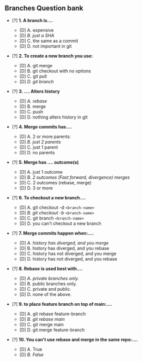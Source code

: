 ## **Branches Question bank**

- [?] **1. A branch is....**

  - [D] A. expensive
  - [D] _B. just a SHA_
  - [D] C. the same as a commit
  - [D] D. not important in git

- [?] **2. To create a new branch you use:**

  - [D] A. git merge
  - [D] B. git checkout with no options
  - [D] C. git pull
  - [D] _D. git branch_

- [?] **3. .... Alters history**

  - [D] _A. rebase_
  - [D] B. merge
  - [D] C. push
  - [D] D. nothing alters history in git

- [?] **4. Merge commits has....**

  - [D] A. 2 or more parents:
  - [D] _B. just 2 parents_
  - [D] C. just 1 parent
  - [D] D. no parents

- [?] **5. Merge has .... outcome(s)**

  - [D] A. just 1 outcome
  - [D] _B. 2 outcomes (Fast forward, divergence) merges_
  - [D] C. 2 outcomes (rebase, merge)
  - [D] D. 3 or more

- [?] **6. To checkout a new branch....**

  - [D] A. git checkout -d `<branch-name>`
  - [D] _B. git checkout -b `<branch-name>`_
  - [D] C. git branch `<branch-name>`
  - [D] D. you can't checkout a new branch

- [?] **7. Merge commits happen when:....**

  - [D] _A. history has diverged, and you merge_
  - [D] B. history has diverged, and you rebase
  - [D] C. history has not diverged, and you merge
  - [D] D. history has not diverged, and you rebase

- [?] **8. Rebase is used best with....**

  - [D] _A. private branches only._
  - [D] B. public branches only.
  - [D] C. private and public.
  - [D] D. none of the above.

- [?] **9. to place feature branch on top of main:....**

  - [D] A. git rebase feature-branch
  - [D] _B. git rebase main_
  - [D] C. git merge main
  - [D] D. git merge feature-branch

- [?] **10. You can't use rebase and merge in the same repo:....**
  - [D] A. True
  - [D] _B. False_
